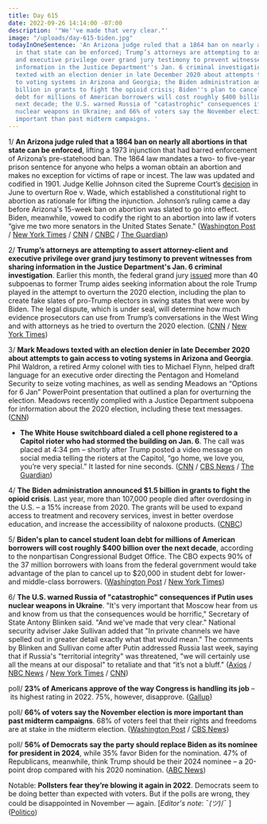 ```yaml
---
title: Day 615
date: 2022-09-26 14:14:00 -07:00
description: '"We''ve made that very clear."'
image: "/uploads/day-615-biden.jpg"
todayInOneSentence: 'An Arizona judge ruled that a 1864 ban on nearly all abortions
  in that state can be enforced; Trump’s attorneys are attempting to assert attorney-client
  and executive privilege over grand jury testimony to prevent witnesses from sharing
  information in the Justice Department''s Jan. 6 criminal investigation; Mark Meadows
  texted with an election denier in late December 2020 about attempts to gain access
  to voting systems in Arizona and Georgia; the Biden administration announced $1.5
  billion in grants to fight the opioid crisis; Biden''s plan to cancel student loan
  debt for millions of American borrowers will cost roughly $400 billion over the
  next decade; the U.S. warned Russia of "catastrophic" consequences if Putin uses
  nuclear weapons in Ukraine; and 66% of voters say the November election is more
  important than past midterm campaigns. '
---
```


1/ **An Arizona judge ruled that a 1864 ban on nearly all abortions in that state can be enforced**, lifting a 1973 injunction that had barred enforcement of Arizona’s pre-statehood ban. The 1864 law mandates a two- to five-year prison sentence for anyone who helps a woman obtain an abortion and makes no exception for victims of rape or incest. The law was updated and codified in 1901. Judge Kellie Johnson cited the Supreme Court’s [decision](https://whatthefuckjusthappenedtoday.com/2022/06/24/day-521/#1-in-a-historic-reversal-the-supreme) in June to overturn Roe v. Wade, which established a constitutional right to abortion as rationale for lifting the injunction. Johnson’s ruling came a day before Arizona's 15-week ban on abortion was slated to go into effect. Biden, meanwhile, vowed to codify the right to an abortion into law if voters “give me two more senators in the United States Senate." ([Washington Post](https://www.washingtonpost.com/nation/2022/09/24/arizona-abortion-law-judge-johnson-brnovich/) / [New York Times](https://www.nytimes.com/2022/09/23/us/arizona-abortion-ban.html) / [CNN](https://www.cnn.com/2022/09/23/politics/arizona-abortion-ban-ruling/index.html) / [CNBC](https://www.cnbc.com/2022/09/23/biden-promises-to-codify-roe-if-two-more-democrats-are-elected-to-the-senate.html) / [The Guardian](https://www.theguardian.com/us-news/2022/sep/24/arizona-abortion-ban-law))

2/ **Trump’s attorneys are attempting to assert attorney-client and executive privilege over grand jury testimony to prevent witnesses from sharing information in the Justice Department's Jan. 6 criminal investigation**. Earlier this month, the federal grand jury [issued](https://whatthefuckjusthappenedtoday.com/2022/09/12/day-601/#2-the-justice-department-issued-abou) more than 40 subpoenas to former Trump aides seeking information about the role Trump played in the attempt to overturn the 2020 election, including the plan to create fake slates of pro-Trump electors in swing states that were won by Biden. The legal dispute, which is under seal, will determine how much evidence prosecutors can use from Trump’s conversations in the West Wing and with attorneys as he tried to overturn the 2020 election. ([CNN](https://www.cnn.com/2022/09/23/politics/trump-grand-jury-court-fight/index.html) / [New York Times](https://www.nytimes.com/2022/09/23/us/trump-privilege-investigation.html))

3/ **Mark Meadows texted with an election denier in late December 2020 about attempts to gain access to voting systems in Arizona and Georgia**. Phil Waldron, a retired Army colonel with ties to Michael Flynn, helped draft language for an executive order directing the Pentagon and Homeland Security to seize voting machines, as well as sending Meadows an “Options for 6 Jan” PowerPoint presentation that outlined a plan for overturning the election. Meadows recently complied with a Justice Department subpoena for information about the 2020 election, including these text messages. ([CNN](https://www.cnn.com/2022/09/26/politics/meadows-texts-phil-waldron-seize-voting-machines-election-fraud/index.html))

* **The White House switchboard dialed a cell phone registered to a Capitol rioter who had stormed the building on Jan. 6**. The call was placed at 4:34 pm – shortly after Trump posted a video message on social media telling the rioters at the Capitol, “go home, we love you, you’re very special.” It lasted for nine seconds. ([CNN](https://www.cnn.com/2022/09/26/politics/mysterious-phone-call-white-house-rioter-jan-6/index.html) / [CBS News](https://www.cbsnews.com/news/denver-riggleman-white-house-switchboard-capitol-rioter-january-6-60-minutes-2022-09-23/) / [The Guardian](https://www.theguardian.com/us-news/2022/sep/26/white-house-call-january-6-rioter-denver-riggleman-book-the-breach))

4/ **The Biden administration announced $1.5 billion in grants to fight the opioid crisis**. Last year, more than 107,000 people died after overdosing in the U.S. – a 15% increase from 2020. The grants will be used to expand access to treatment and recovery services, invest in better overdose education, and increase the accessibility of naloxone products. ([CNBC](https://www.cnbc.com/2022/09/24/biden-administration-awards-1point5-billion-to-fight-opioid-crisis.html))

5/ **Biden's plan to cancel student loan debt for millions of American borrowers will cost roughly $400 billion over the next decade**, according to the nonpartisan Congressional Budget Office. The CBO expects 90% of the 37 million borrowers with loans from the federal government would take advantage of the plan to cancel up to $20,000 in student debt for lower- and middle-class borrowers. ([Washington Post](https://www.washingtonpost.com/us-policy/2022/09/26/cbo-student-loan-forgiveness-biden/) / [New York Times](https://www.nytimes.com/2022/09/26/us/politics/white-house-student-loan-forgiveness.html))

6/ **The U.S. warned Russia of "catastrophic" consequences if Putin uses nuclear weapons in Ukraine**. "It's very important that Moscow hear from us and know from us that the consequences would be horrific," Secretary of State Antony Blinken said. "And we've made that very clear." National security adviser Jake Sullivan added that "In private channels we have spelled out in greater detail exactly what that would mean." The comments by Blinken and Sullivan come after Putin addressed Russia last week, saying that if Russia's "territorial integrity" was threatened, "we will certainly use all the means at our disposal" to retaliate and that “it’s not a bluff." ([Axios](https://www.axios.com/2022/09/26/us-russia-nuclear-weapons-ukraine-warning) / [NBC News](https://www.nbcnews.com/news/world/russia-catastrophic-consequences-nuclear-weapons-ukraine-us-warns-rcna49365) / [New York Times](https://www.nytimes.com/2022/09/25/us/politics/us-russia-nuclear.html) / [CNN](https://www.cnn.com/2022/09/26/politics/us-warns-putin-nuclear-weapons-analysis/index.html))

poll/ **23% of Americans approve of the way Congress is handling its job** – its highest rating in 2022. 75%, however, disapprove. ([Gallup](https://news.gallup.com/poll/401864/recent-congressional-approval-trending-higher.aspx))

poll/ **66% of voters say the November election is more important than past midterm campaigns**. 68% of voters feel that their rights and freedoms are at stake in the midterm election. ([Washington Post](https://www.washingtonpost.com/elections/2022/09/25/control-house-senate-2022-election-polls/) / [CBS News](https://www.cbsnews.com/news/house-republican-majority-shrinks-opinion-poll-2022-09-25/))

poll/ **56% of Democrats say the party should replace Biden as its nominee for president in 2024**, while 35% favor Biden for the nomination. 47% of Republicans, meanwhile, think Trump should be their 2024 nominee – a 20-point drop compared with his 2020 nomination. ([ABC News](https://abcnews.go.com/Politics/biden-struggles-party-democrats-2024-poll/story?id=90427262))

Notable: **Pollsters fear they’re blowing it again in 2022**. Democrats seem to be doing better than expected with voters. But if the polls are wrong, they could be disappointed in November — again. \[*Editor's note*: ¯_(ツ)_/¯ \] ([Politico](https://www.politico.com/news/2022/09/26/pollsters-fear-elections-2024-00058506))